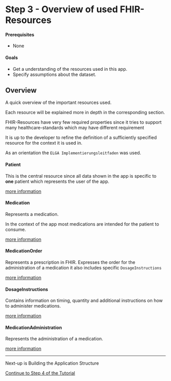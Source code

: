 # Step 3 - Overview of used FHIR-Resources

#### Prerequisites
- None

#### Goals
- Get a understanding of the resources used in this app.
- Specify assumptions about the dataset.

## Overview

A quick overview of the important resources used.

Each resource will be explained more in depth in the corresponding section.

FHIR-Resources have very few required properties since it tries to support many healthcare-standards which may have different requirement

It is up to the developer to refine the definition of a sufficiently specified resource for the context it is used in.

As an orientation the `ELGA Implementierungsleitfaden` was used.

#### Patient

This is the central resource since all data shown in the app is specific to __one__ patient which represents the user of the app.

[more information](FHIR-Resources/Patient/Patient.md)

#### Medication
Represents a medication.

In the context of the app most medications are intended for the patient to consume.

[more information](FHIR-Resources/Medication/Medication.md)

#### MedicationOrder
Represents a prescription in FHIR.
Expresses the order for the administration of a medication
it also includes specific `DosageInstructions`

[more information](FHIR-Resources/MedicationOrder/MedicationOrder.md)

#### DosageInstructions
Contains information on timing, quantity and additional instructions on how to administer medications.

[more information](FHIR-Resources/DosageInstructions/DosageInstructions.md)

#### MedicationAdministration
Represents the administration of a medication.

[more information](FHIR-Resources/MedicationAdministration/MedicationAdministration.md)


-------------


Next-up is Building the Application Structure

[Continue to Step 4 of the Tutorial](STEP4.md)
